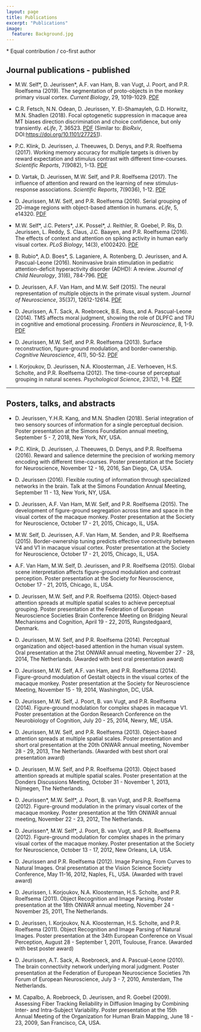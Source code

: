 ```yaml
---
layout: page
title: Publications
excerpt: "Publications"
image:
  feature: Background.jpg
---
```


\* Equal contribution / co-first author

## Journal publications - published
* M.W. Self\*, D. Jeurissen\*, A.F. van Ham, B. van Vugt, J. Poort, and P.R. Roelfsema (2019). The segmentation of proto-objects in the monkey primary visual cortex. _Current Biology_, 29, 1019-1029. <i class="fa fa-file-pdf-o"></i> [PDF](papers/2019_SelfJeurissen_CurrBio.pdf)

* C.R. Fetsch, N.N. Odean, D. Jeurissen, Y. El-Shamayleh, G.D. Horwitz, M.N. Shadlen (2018). Focal optogenetic suppression in macaque area MT biases direction discrimination and choice confidence, but only transiently. _eLife_,  7, 36523. <i class="fa fa-file-pdf-o"></i> [PDF](https://elifesciences.org/download/aHR0cHM6Ly9jZG4uZWxpZmVzY2llbmNlcy5vcmcvYXJ0aWNsZXMvMzY1MjMvZWxpZmUtMzY1MjMtdjIucGRm/elife-36523-v2.pdf?_hash=IcM8Uw4KaAGU0FT9Uws4THeYryZBJhJcxCYFamXP618%3D) (Similar to: _BioRxiv_, DOI:https://doi.org/10.1101/277251).

* P.C. Klink, D. Jeurissen, J. Theeuwes, D. Denys, and P.R. Roelfsema (2017). Working memory accuracy for multiple targets is driven by reward expectation and stimulus contrast with different time-courses. _Scientific Reports_, 7(9082), 1-13. <i class="fa fa-file-pdf-o"></i> [PDF](papers/2017_Klink_ScientificReports.pdf)

* D. Vartak, D. Jeurissen, M.W. Self, and P.R. Roelfsema (2017). The influence of attention and reward on the learning of new stimulus-response associations. _Scientific Reports_, 7(9036), 1-12. <i class="fa fa-file-pdf-o"></i> [PDF](papers/2017_Vartak_ScientificReports.pdf)

* D. Jeurissen, M.W. Self, and P.R. Roelfsema (2016). Serial grouping of 2D-image regions with object-based attention in humans. _eLife_,  5, e14320. <i class="fa fa-file-pdf-o"></i> [PDF](https://elifesciences.org/content/5/e14320-download.pdf)

* M.W. Self\*, J.C. Peters\*, J.K. Possel\*, J. Reithler, R. Goebel, P. Ris, D. Jeurissen, L. Reddy, S. Claus, J.C. Baayen, and P.R. Roelfsema (2016). The effects of context and attention on spiking activity in human early visual cortex. _PLoS Biology_, 14(3), e1002420. <i class="fa fa-file-pdf-o"></i> [PDF](papers/2016_Self_PlosBiology.pdf)

* B. Rubio\*, A.D. Boes\*, S. Laganiere, A. Rotenberg, D. Jeurissen, and A. Pascual-Leone (2016). Noninvasive brain stimulation in pediatric attention-deficit hyperactivity disorder (ADHD): A review. _Journal of Child Neurology_, 31(6), 784-796. <i class="fa fa-file-pdf-o"></i> [PDF](papers/2016_Rubio_JChildNeurology.pdf)

* D. Jeurissen, A.F. Van Ham, and M.W. Self (2015). The neural representation of multiple objects in the primate visual system. _Journal of Neuroscience_, 35(37), 12612-12614. <i class="fa fa-file-pdf-o"></i> [PDF](papers/2015_Jeurissen_JNeurosc.pdf)

* D. Jeurissen, A.T. Sack, A. Roebroeck, B.E. Russ, and A. Pascual-Leone (2014). TMS affects moral judgment, showing the role of DLPFC and TPJ in cognitive and emotional processing. _Frontiers in Neuroscience_, 8, 1-9. <i class="fa fa-file-pdf-o"></i> [PDF](http://journal.frontiersin.org/article/10.3389/fnins.2014.00018/pdf)

* D. Jeurissen, M.W. Self, and P.R. Roelfsema (2013). Surface reconstruction, figure-ground modulation, and border-ownership. _Cognitive Neuroscience_, 4(1), 50-52. <i class="fa fa-file-pdf-o"></i> [PDF](papers/2013_JeurissenSelfRoelfsema_CognitiveNeuroscience.pdf)

* I. Korjoukov, D. Jeurissen, N.A. Kloosterman, J.E. Verhoeven, H.S. Scholte, and P.R. Roelfsema (2012). The time-course of perceptual grouping in natural scenes. _Psychological Science_, 23(12), 1-8. <i class="fa fa-file-pdf-o"></i> [PDF](papers/2012_KorjoukovJeurissenRoelfsema_PsychScience_complete.pdf)

---

## Posters, talks, and abstracts

* D. Jeurissen, Y.H.R. Kang, and M.N. Shadlen (2018). Serial integration of two sensory sources of information for a single perceptual decision. Poster presentation at the Simons Foundation annual meeting, September 5 - 7, 2018, New York, NY, USA.

* P.C. Klink, D. Jeurissen, J. Theeuwes, D. Denys, and P.R. Roelfsema (2016). Reward and salience determine the precision of working memory encoding with different time-courses. Poster presentation at the Society for Neuroscience, November 12 - 16, 2016, San Diego, CA, USA.

* D. Jeurissen (2016). Flexible routing of information through specialized networks in the brain. Talk at the Simons Foundation Annual Meeting, September 11 - 13, New York, NY, USA.

* D. Jeurissen, A.F. Van Ham, M.W. Self, and P.R. Roelfsema (2015). The development of figure-ground segregation across time and space in the visual cortex of the macaque monkey. Poster presentation at the Society for Neuroscience, October 17 - 21, 2015, Chicago, IL, USA.

* M.W. Self, D. Jeurissen, A.F. Van Ham, M. Senden, and P.R. Roelfsema (2015). Border-ownership tuning predicts effective connectivity between V4 and V1 in macaque visual cortex. Poster presentation at the Society for Neuroscience, October 17 - 21, 2015, Chicago, IL, USA.

* A.F. Van Ham, M.W. Self, D. Jeurissen, and P.R. Roelfsema (2015). Global scene interpretation affects figure-ground modulation and contrast perception. Poster presentation at the Society for Neuroscience, October 17 - 21, 2015, Chicago, IL, USA.

* D. Jeurissen, M.W. Self, and P.R. Roelfsema (2015). Object-based attention spreads at multiple spatial scales to achieve perceptual grouping. Poster presentation at the Federation of European Neuroscience Societies Brain Conference Meeting on Bridging Neural Mechanisms and Cognition, April 19 - 22, 2015, Rungstedgaard, Denmark.

* D. Jeurissen, M.W. Self, and P.R. Roelfsema (2014). Perceptual organization and object-based attention in the human visual system. Oral presentation at the 21st ONWAR annual meeting, November 27 - 28, 2014, The Netherlands. (Awarded with best oral presentation award)

* D. Jeurissen, M.W. Self, A.F. van Ham, and P.R. Roelfsema (2014). Figure-ground modulation of Gestalt objects in the visual cortex of the macaque monkey. Poster presentation at the Society for Neuroscience Meeting, November 15 - 19, 2014, Washington, DC, USA.

* D. Jeurissen, M.W. Self, J. Poort, B. van Vugt, and P.R. Roelfsema (2014). Figure-ground modulation for complex shapes in macaque V1. Poster presentation at the Gordon Research Conference on the Neurobiology of Cognition, July 20 - 25, 2014, Newry, ME, USA.

* D. Jeurissen, M.W. Self, and P.R. Roelfsema (2013). Object-based attention spreads at multiple spatial scales. Poster presentation and short oral presentation at the 20th ONWAR annual meeting, November 28 - 29, 2013, The Netherlands. (Awarded with best short oral presentation award)

* D. Jeurissen, M.W. Self, and P.R. Roelfsema (2013). Object based attention spreads at multiple spatial scales. Poster presentation at the Donders Discussions Meeting, October 31 - November 1, 2013, Nijmegen, The Netherlands.

* D. Jeurissen\*, M.W. Self\*, J. Poort, B. van Vugt, and P.R. Roelfsema (2012). Figure-ground modulation in the primary visual cortex of the macaque monkey. Poster presentation at the 19th ONWAR annual meeting, November 22 - 23, 2012, The Netherlands.

* D. Jeurissen\*, M.W. Self\*, J. Poort, B. van Vugt, and P.R. Roelfsema (2012). Figure-ground modulation for complex shapes in the primary visual cortex of the macaque monkey. Poster presentation at the Society for Neuroscience, October 13 - 17, 2012, New Orleans, LA, USA.

* D. Jeurissen and P.R. Roelfsema (2012). Image Parsing, From Curves to Natural Images. Oral presentation at the Vision Science Society Conference, May 11-16, 2012, Naples, FL, USA. (Awarded with travel award)

* D. Jeurissen, I. Korjoukov, N.A. Kloosterman, H.S. Scholte, and P.R. Roelfsema (2011). Object Recognition and Image Parsing. Poster presentation at the 18th ONWAR annual meeting, November 24 - November 25, 2011, The Netherlands.

* D. Jeurissen, I. Korjoukov, N.A. Kloosterman, H.S. Scholte, and P.R. Roelfsema (2011). Object Recognition and Image Parsing of Natural Images. Poster presentation at the 34th European Conference on Visual Perception, August 28 - September 1, 2011, Toulouse, France.
(Awarded with best poster award)

* D. Jeurissen, A.T. Sack, A. Roebroeck, and A. Pascual-Leone (2010). The brain connectivity network underlying moral judgment. Poster presentation at the Federation of European Neuroscience Societies 7th Forum of European Neuroscience, July 3 - 7, 2010, Amsterdam, The Netherlands.

* M. Capalbo, A. Roebroeck, D. Jeurissen, and R. Goebel (2009). Assessing Fiber Tracking Reliability in Diffusion Imaging by Combining Inter- and Intra-Subject Variability. Poster presentation at the 15th Annual Meeting of the Organization for Human Brain Mapping, June 18 - 23, 2009, San Francisco, CA, USA.
